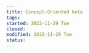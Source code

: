 ```yaml
---
title: Concept-Oriented Note
tags:   
started: 2022-11-29 Tue
closed: 
modified: 2022-11-29 Tue
status: 
---
```



